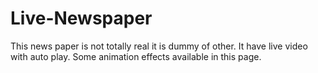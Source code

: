 # Live-Newspaper
This news paper is not totally real it is dummy of other.
It have live video with auto play.
Some animation effects available in this page.
